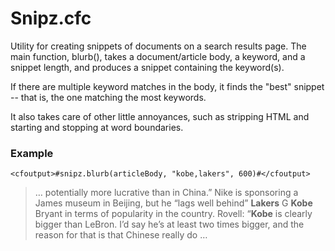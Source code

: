 # Snipz.cfc

Utility for creating snippets of documents on a search results page. The main
function, blurb(), takes a document/article body, a keyword, and a snippet
length, and produces a snippet containing the keyword(s).
        
If there are multiple keyword matches in the body, it finds the "best" snippet -- 
that is, the one matching the most keywords.                        

It also takes care of other little annoyances, such as stripping HTML and starting
and stopping at word boundaries.

### Example
              
    <cfoutput>#snipz.blurb(articleBody, "kobe,lakers", 600)#</cfoutput>
          
> &hellip; potentially more lucrative than in China.&rdquo; Nike
> is sponsoring a James museum in Beijing, but he &ldquo;lags well
> behind&rdquo; <b>Lakers</b> G <b>Kobe</b> Bryant in terms of
> popularity in the country. Rovell: &ldquo;<b>Kobe</b> is clearly
> bigger than LeBron. I&rsquo;d say he&rsquo;s at least two times
> bigger, and the reason for that is that Chinese really do &hellip;

